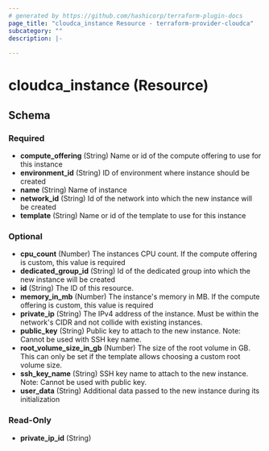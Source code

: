 ```yaml
---
# generated by https://github.com/hashicorp/terraform-plugin-docs
page_title: "cloudca_instance Resource - terraform-provider-cloudca"
subcategory: ""
description: |-
  
---
```


# cloudca_instance (Resource)





<!-- schema generated by tfplugindocs -->
## Schema

### Required

- **compute_offering** (String) Name or id of the compute offering to use for this instance
- **environment_id** (String) ID of environment where instance should be created
- **name** (String) Name of instance
- **network_id** (String) Id of the network into which the new instance will be created
- **template** (String) Name or id of the template to use for this instance

### Optional

- **cpu_count** (Number) The instances CPU count. If the compute offering is custom, this value is required
- **dedicated_group_id** (String) Id of the dedicated group into which the new instance will be created
- **id** (String) The ID of this resource.
- **memory_in_mb** (Number) The instance's memory in MB. If the compute offering is custom, this value is required
- **private_ip** (String) The IPv4 address of the instance. Must be within the network's CIDR and not collide with existing instances.
- **public_key** (String) Public key to attach to the new instance. Note: Cannot be used with SSH key name.
- **root_volume_size_in_gb** (Number) The size of the root volume in GB. This can only be set if the template allows choosing a custom root volume size.
- **ssh_key_name** (String) SSH key name to attach to the new instance. Note: Cannot be used with public key.
- **user_data** (String) Additional data passed to the new instance during its initialization

### Read-Only

- **private_ip_id** (String)


